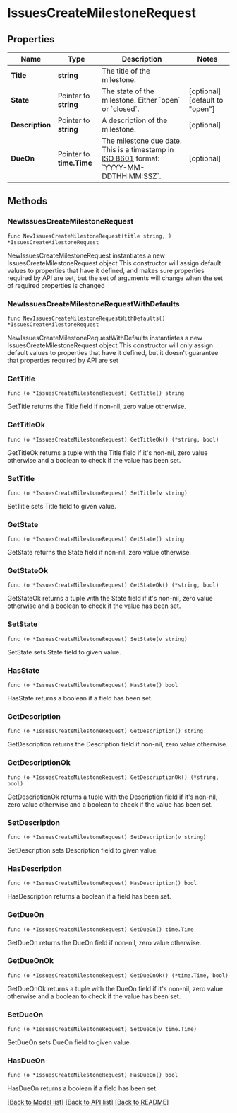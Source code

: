# IssuesCreateMilestoneRequest

## Properties

Name | Type | Description | Notes
------------ | ------------- | ------------- | -------------
**Title** | **string** | The title of the milestone. | 
**State** | Pointer to **string** | The state of the milestone. Either &#x60;open&#x60; or &#x60;closed&#x60;. | [optional] [default to "open"]
**Description** | Pointer to **string** | A description of the milestone. | [optional] 
**DueOn** | Pointer to **time.Time** | The milestone due date. This is a timestamp in [ISO 8601](https://en.wikipedia.org/wiki/ISO_8601) format: &#x60;YYYY-MM-DDTHH:MM:SSZ&#x60;. | [optional] 

## Methods

### NewIssuesCreateMilestoneRequest

`func NewIssuesCreateMilestoneRequest(title string, ) *IssuesCreateMilestoneRequest`

NewIssuesCreateMilestoneRequest instantiates a new IssuesCreateMilestoneRequest object
This constructor will assign default values to properties that have it defined,
and makes sure properties required by API are set, but the set of arguments
will change when the set of required properties is changed

### NewIssuesCreateMilestoneRequestWithDefaults

`func NewIssuesCreateMilestoneRequestWithDefaults() *IssuesCreateMilestoneRequest`

NewIssuesCreateMilestoneRequestWithDefaults instantiates a new IssuesCreateMilestoneRequest object
This constructor will only assign default values to properties that have it defined,
but it doesn't guarantee that properties required by API are set

### GetTitle

`func (o *IssuesCreateMilestoneRequest) GetTitle() string`

GetTitle returns the Title field if non-nil, zero value otherwise.

### GetTitleOk

`func (o *IssuesCreateMilestoneRequest) GetTitleOk() (*string, bool)`

GetTitleOk returns a tuple with the Title field if it's non-nil, zero value otherwise
and a boolean to check if the value has been set.

### SetTitle

`func (o *IssuesCreateMilestoneRequest) SetTitle(v string)`

SetTitle sets Title field to given value.


### GetState

`func (o *IssuesCreateMilestoneRequest) GetState() string`

GetState returns the State field if non-nil, zero value otherwise.

### GetStateOk

`func (o *IssuesCreateMilestoneRequest) GetStateOk() (*string, bool)`

GetStateOk returns a tuple with the State field if it's non-nil, zero value otherwise
and a boolean to check if the value has been set.

### SetState

`func (o *IssuesCreateMilestoneRequest) SetState(v string)`

SetState sets State field to given value.

### HasState

`func (o *IssuesCreateMilestoneRequest) HasState() bool`

HasState returns a boolean if a field has been set.

### GetDescription

`func (o *IssuesCreateMilestoneRequest) GetDescription() string`

GetDescription returns the Description field if non-nil, zero value otherwise.

### GetDescriptionOk

`func (o *IssuesCreateMilestoneRequest) GetDescriptionOk() (*string, bool)`

GetDescriptionOk returns a tuple with the Description field if it's non-nil, zero value otherwise
and a boolean to check if the value has been set.

### SetDescription

`func (o *IssuesCreateMilestoneRequest) SetDescription(v string)`

SetDescription sets Description field to given value.

### HasDescription

`func (o *IssuesCreateMilestoneRequest) HasDescription() bool`

HasDescription returns a boolean if a field has been set.

### GetDueOn

`func (o *IssuesCreateMilestoneRequest) GetDueOn() time.Time`

GetDueOn returns the DueOn field if non-nil, zero value otherwise.

### GetDueOnOk

`func (o *IssuesCreateMilestoneRequest) GetDueOnOk() (*time.Time, bool)`

GetDueOnOk returns a tuple with the DueOn field if it's non-nil, zero value otherwise
and a boolean to check if the value has been set.

### SetDueOn

`func (o *IssuesCreateMilestoneRequest) SetDueOn(v time.Time)`

SetDueOn sets DueOn field to given value.

### HasDueOn

`func (o *IssuesCreateMilestoneRequest) HasDueOn() bool`

HasDueOn returns a boolean if a field has been set.


[[Back to Model list]](../README.md#documentation-for-models) [[Back to API list]](../README.md#documentation-for-api-endpoints) [[Back to README]](../README.md)


